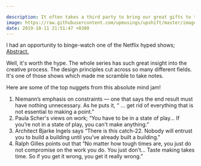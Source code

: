 ```yaml
---

description: It often takes a third party to bring our great gifts to the larger world.
image: https://raw.githubusercontent.com/upmusings/upshift/master/images/aretha.png
date: 2019-10-11 21:51:47 +0300
---
```


I had an opportunity to binge-watch one of the Netflix hyped shows; [Abstract.](https://www.netflix.com/title/80057883)

Well, it's worth the hype. The whole series has such great insight into the creative process. The design principles cut across so many different fields. It's one of those shows which made me scramble to take notes.

Here are some of the top nuggets from this absolute mind jam!
<smallest>
1. Niemann’s emphasis on constraints — one that says the end result must have nothing unnecessary. As he puts it, “ ... get rid of everything that is not essential to making a point.”
2. Paula Scher's views on work; “You have to be in a state of play... If you’re not in a state of play, you can't make anything.”
3. Architect Bjarke Ingels says “There is this catch-22. Nobody will entrust you to build a building until you’ve already built a building."
4. Ralph Gilles points out that  “No matter how tough times are, you just do not compromise on the work you do. You just don’t... Taste making takes time. So if you get it wrong, you get it really wrong.”</smallest>
